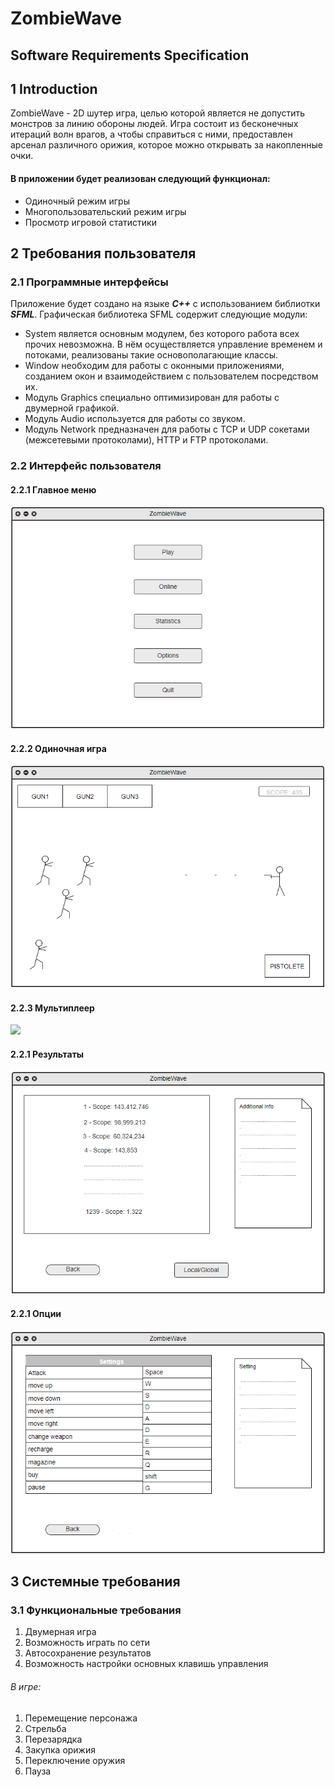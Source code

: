 # ZombieWave
## Software Requirements Specification
## 1 Introduction

ZombieWave - 2D шутер игра, целью которой является не допустить монстров за линию обороны людей. Игра состоит из бесконечных итераций волн врагов, а чтобы справиться с ними, предоставлен арсенал различного орижия, которое можно открывать за накопленные очки.

#### В приложении будет реализован следующий функционал:
- Одиночный режим игры
- Многопользовательский режим игры
- Просмотр игровой статистики

## 2 Требования пользователя

### 2.1 Программные интерфейсы

Приложение будет создано на языке ***C++*** с использованием библиотки ***SFML***. Графическая библиотека SFML содержит следующие модули: 
- System является основным модулем, без которого работа всех прочих невозможна. В нём осуществляется управление временем и потоками, реализованы такие основополагающие классы.
- Window необходим для работы с оконными приложениями, созданием окон и взаимодействием с пользователем посредством их.
- Модуль Graphics специально оптимизирован для работы с двумерной графикой.
- Модуль Audio используется для работы со звуком. 
- Модуль Network предназначен для работы с TCP и UDP сокетами (межсетевыми протоколами), HTTP и FTP протоколами.

### 2.2 Интерфейс пользователя

#### 2.2.1 Главное меню
![](/Documentation/Mockups/MainMenu.png)

#### 2.2.2 Одиночная игра
![](/Documentation/Mockups/Game.png)

#### 2.2.3 Мультиплеер
![](/Documentation/Mockups/Multiplayer.png)

#### 2.2.1 Результаты
![](/Documentation/Mockups/Results.png)

#### 2.2.1 Опции
![](/Documentation/Mockups/Options.png)

## 3 Системные требования

### 3.1 Функциональные требования

1. Двумерная игра
2. Возможность играть по сети
3. Автосохранение результатов
4. Возможность настройки основных клавишь управления

###### В игре:
1. Перемещение персонажа
2. Стрельба
3. Перезарядка
4. Закупка орижия
5. Переключение оружия
6. Пауза

    


